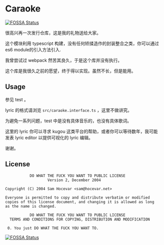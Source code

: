 # Caraoke
[![FOSSA Status](https://app.fossa.io/api/projects/git%2Bgithub.com%2FCopay%2FCaraoke.svg?type=shield)](https://app.fossa.io/projects/git%2Bgithub.com%2FCopay%2FCaraoke?ref=badge_shield)


很高兴再一次发行仓库，这是我的礼物送给大家。

这个模块利用 typescript 构建，没有任何矫揉造作的封装整合之类，你可以通过es6 module的引入方法引入.

我曾尝试过 webpack 然苦其良久，于是这个库并没有执行。

这个库是我很久之前的愿望，终于得以实现。虽然不长，但是能用。

## Usage

参见 test 。

lyric 的格式请浏览 `src/caraoke.interface.ts` ，这里不做讲究。

为避免一系列问题，test 中是没有具体音乐的，也没有具体歌词。

这里的 lyric 你可以寻求 kugou 这类平台的帮助，或者你可以等待数年，我可能发表 lyric editor 以提供可视化的 lyric 编辑。

谢谢。

## License
```
           DO WHAT THE FUCK YOU WANT TO PUBLIC LICENSE
                   Version 2, December 2004

Copyright (C) 2004 Sam Hocevar <sam@hocevar.net>

Everyone is permitted to copy and distribute verbatim or modified
copies of this license document, and changing it is allowed as long
as the name is changed.

           DO WHAT THE FUCK YOU WANT TO PUBLIC LICENSE
  TERMS AND CONDITIONS FOR COPYING, DISTRIBUTION AND MODIFICATION

 0. You just DO WHAT THE FUCK YOU WANT TO.
 ```

[![FOSSA Status](https://app.fossa.io/api/projects/git%2Bgithub.com%2FCopay%2FCaraoke.svg?type=large)](https://app.fossa.io/projects/git%2Bgithub.com%2FCopay%2FCaraoke?ref=badge_large)